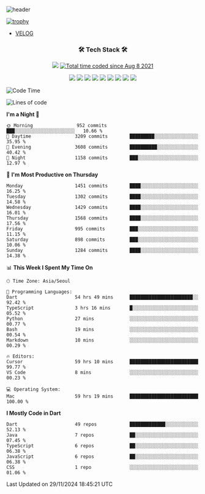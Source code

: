 <!--
**Ohgyuchan/Ohgyuchan** is a ✨ _special_ ✨ repository because its `README.md` (this file) appears on your GitHub profile.

Here are some ideas to get you started:

- 🔭 I’m currently working on ...
- 🌱 I’m currently learning ...
- 👯 I’m looking to collaborate on ...
- 🤔 I’m looking for help with ...
- 💬 Ask me about ...
- 📫 How to reach me: ...
- 😄 Pronouns: ...
- ⚡ Fun fact: ...
-->
![header](https://capsule-render.vercel.app/api?type=soft&color=auto&height=150&section=header&text=Ohgyuchan&fontSize=80&animation=twinkling)

[![trophy](https://github-profile-trophy.vercel.app/?username=Ohgyuchan&column=-1)](https://github.com/ryo-ma/github-profile-trophy)

<!-- ### Hi there 👋 -->
  * [VELOG](https://velog.io/@terman)



<h3 align="center"><b>🛠 Tech Stack 🛠</b></h3>

<p align="center">
<a href="https://hits.seeyoufarm.com"><img src="https://hits.seeyoufarm.com/api/count/incr/badge.svg?url=https%3A%2F%2Fgithub.com%2FOhgyuchan&count_bg=%2379C83D&title_bg=%23555555&icon=&icon_color=%23E7E7E7&title=visitors+%F0%9F%99%8C&edge_flat=false"/></a> <a href="https://wakatime.com/@9d35e6a9-2400-4e9b-b741-9597e6de1373"><img src="https://wakatime.com/badge/user/9d35e6a9-2400-4e9b-b741-9597e6de1373.svg" alt="Total time coded since Aug 8 2021" /></a></p>


<p align="center">
<img src="https://img.shields.io/badge/HTML5-E34F26?style=flat-square&logo=HTML5&logoColor=white"/></a>
<img src="https://img.shields.io/badge/CSS3-1572B6?style=flat-square&logo=CSS3&logoColor=white"/></a>
<img src="https://img.shields.io/badge/JavaScript-F7DF1E?style=flat-square&logo=JavaScript&logoColor=white"/></a>
<!-- <img src="https://img.shields.io/badge/Node.js-339933?style=flat-square&logo=Node.js&logoColor=white"/></a> &nbsp -->
<img src="https://img.shields.io/badge/Android-3DDC84?style=flat-square&logo=Android&logoColor=white"/></a> 
<img src="https://img.shields.io/badge/Flutter-02569B?style=flat-square&logo=Flutter&logoColor=white"></a> 
<img src="https://img.shields.io/badge/Dart-0175C2?style=flat-square&logo=Dart&logoColor=white"></a> 
<!-- <img src="https://img.shields.io/badge/R-0175C2?style=flat-square&logo=R&logoColor=white"></a> &nbsp -->
<!-- <img src="https://img.shields.io/badge/MongoDB-47A248?style=flat-square&logo=MongoDB&logoColor=white"/></a> &nbsp -->
<!-- <img src="https://img.shields.io/badge/MySQL-4479A1?style=flat-square&logo=MySQL&logoColor=white"/></a> &nbsp -->
<img src="https://img.shields.io/badge/c++-00599C?style=flat-square&logo=c%2B%2B&logoColor=white"/></a> 
<img src="https://img.shields.io/badge/python-0175C2?style=flat-square&logo=python&logoColor=white"></a> 
<img src="https://img.shields.io/badge/github-181717?style=flat-square&logo=github&logoColor=white"></a> 
<!-- <img src="https://img.shields.io/badge/unity-FCC624?style=flat-square&logo=unity&logoColor=black"></a>  -->
<!-- <img src="https://img.shields.io/badge/Amazon AWS-232F3E?style=flat-square&logo=Amazon%20AWS&logoColor=white"/></a> &nbsp -->
</p></b>

<!-- <h3 align="center"><b>⚡️ Stats ⚡️</b></h3> -->

<!-- ![Terman's GitHub stats](https://github-readme-stats.vercel.app/api?username=Ohgyuchan&count_private=true&show_icons=true&theme=buefy) -->
  
<!--START_SECTION:waka-->
![Code Time](http://img.shields.io/badge/Code%20Time-2%2C451%20hrs%208%20mins-blue)

![Lines of code](https://img.shields.io/badge/From%20Hello%20World%20I%27ve%20Written-30.3%20million%20lines%20of%20code-blue)

**I'm a Night 🦉** 

```text
🌞 Morning                952 commits         ███░░░░░░░░░░░░░░░░░░░░░░   10.66 % 
🌆 Daytime                3209 commits        █████████░░░░░░░░░░░░░░░░   35.95 % 
🌃 Evening                3608 commits        ██████████░░░░░░░░░░░░░░░   40.42 % 
🌙 Night                  1158 commits        ███░░░░░░░░░░░░░░░░░░░░░░   12.97 % 
```
📅 **I'm Most Productive on Thursday** 

```text
Monday                   1451 commits        ████░░░░░░░░░░░░░░░░░░░░░   16.25 % 
Tuesday                  1302 commits        ████░░░░░░░░░░░░░░░░░░░░░   14.58 % 
Wednesday                1429 commits        ████░░░░░░░░░░░░░░░░░░░░░   16.01 % 
Thursday                 1568 commits        ████░░░░░░░░░░░░░░░░░░░░░   17.56 % 
Friday                   995 commits         ███░░░░░░░░░░░░░░░░░░░░░░   11.15 % 
Saturday                 898 commits         ███░░░░░░░░░░░░░░░░░░░░░░   10.06 % 
Sunday                   1284 commits        ████░░░░░░░░░░░░░░░░░░░░░   14.38 % 
```


📊 **This Week I Spent My Time On** 

```text
🕑︎ Time Zone: Asia/Seoul

💬 Programming Languages: 
Dart                     54 hrs 49 mins      ███████████████████████░░   92.42 % 
TypeScript               3 hrs 16 mins       █░░░░░░░░░░░░░░░░░░░░░░░░   05.52 % 
Python                   27 mins             ░░░░░░░░░░░░░░░░░░░░░░░░░   00.77 % 
Bash                     19 mins             ░░░░░░░░░░░░░░░░░░░░░░░░░   00.54 % 
Markdown                 10 mins             ░░░░░░░░░░░░░░░░░░░░░░░░░   00.29 % 

🔥 Editors: 
Cursor                   59 hrs 10 mins      █████████████████████████   99.77 % 
VS Code                  8 mins              ░░░░░░░░░░░░░░░░░░░░░░░░░   00.23 % 

💻 Operating System: 
Mac                      59 hrs 19 mins      █████████████████████████   100.00 % 
```

**I Mostly Code in Dart** 

```text
Dart                     49 repos            █████████████░░░░░░░░░░░░   52.13 % 
Java                     7 repos             ██░░░░░░░░░░░░░░░░░░░░░░░   07.45 % 
TypeScript               6 repos             ██░░░░░░░░░░░░░░░░░░░░░░░   06.38 % 
JavaScript               6 repos             ██░░░░░░░░░░░░░░░░░░░░░░░   06.38 % 
CSS                      1 repo              ░░░░░░░░░░░░░░░░░░░░░░░░░   01.06 % 
```




 Last Updated on 29/11/2024 18:45:21 UTC
<!--END_SECTION:waka-->
